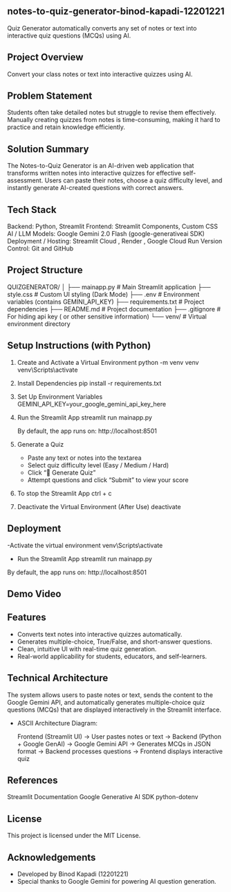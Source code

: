 ## notes-to-quiz-generator-binod-kapadi-12201221
Quiz Generator automatically converts any set of notes or text into interactive quiz questions (MCQs) using AI.


## Project Overview
Convert your class notes or text into interactive quizzes using AI.


## Problem Statement
Students often take detailed notes but struggle to revise them effectively.
Manually creating quizzes from notes is time-consuming, making it hard to practice and retain knowledge efficiently.


## Solution Summary
The Notes-to-Quiz Generator is an AI-driven web application that transforms written notes into interactive quizzes for effective self-assessment.
Users can paste their notes, choose a quiz difficulty level, and instantly generate AI-created questions with correct answers.


## Tech Stack
Backend: Python, Streamlit
Frontend: Streamlit Components, Custom CSS
AI / LLM Models: Google Gemini 2.0 Flash (google-generativeai SDK)
Deployment / Hosting: Streamlit Cloud , Render , Google Cloud Run
Version Control: Git and GitHub

## Project Structure
QUIZGENERATOR/
│
├── mainapp.py                 # Main Streamlit application
├── style.css              # Custom UI styling (Dark Mode)
├── .env                   # Environment variables (contains GEMINI_API_KEY)
├── requirements.txt       # Project dependencies
├── README.md              # Project documentation
├── .gitignore             # For hiding api key ( or other sensitive information)
└── venv/                  # Virtual environment directory 


## Setup Instructions (with Python)

1. Create and Activate a Virtual Environment
     python -m venv venv
     venv\Scripts\activate

2. Install Dependencies
     pip install -r requirements.txt

3. Set Up Environment Variables
     GEMINI_API_KEY=your_google_gemini_api_key_here
   
4. Run the Streamlit App
    streamlit run mainapp.py

   By default, the app runs on:
        http://localhost:8501
   
5. Generate a Quiz
    - Paste any text or notes into the textarea
    - Select quiz difficulty level (Easy / Medium / Hard)
    - Click “🚀 Generate Quiz”
    - Attempt questions and click “Submit” to view your score
  
6. To stop the Streamlit App
        ctrl + c

7. Deactivate the Virtual Environment (After Use)
        deactivate


## Deployment
   -Activate the virtual environment
        venv\Scripts\activate
   
   - Run the Streamlit App
         streamlit run mainapp.py

   By default, the app runs on:
        http://localhost:8501

## Demo Video


## Features
- Converts text notes into interactive quizzes automatically.
- Generates multiple-choice, True/False, and short-answer questions.
- Clean, intuitive UI with real-time quiz generation.
- Real-world applicability for students, educators, and self-learners.


## Technical Architecture
The system allows users to paste notes or text, sends the content to the Google Gemini API, and automatically generates multiple-choice quiz questions (MCQs) that are displayed interactively in the Streamlit interface.

   - ASCII Architecture Diagram:
     
       Frontend (Streamlit UI) ->  User pastes notes or text ->  Backend (Python + Google GenAI) -> Google Gemini API -> Generates MCQs in JSON format -> Backend processes questions -> Frontend displays interactive quiz


## References
Streamlit Documentation
Google Generative AI SDK
python-dotenv


## License
This project is licensed under the MIT License.


## Acknowledgements
 - Developed by Binod Kapadi (12201221)
 - Special thanks to Google Gemini for powering AI question generation.
